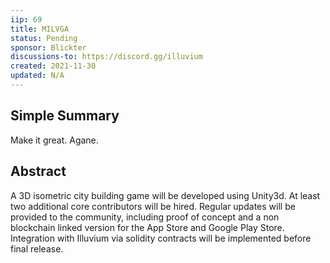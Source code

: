 ```yaml
---
iip: 69
title: MILVGA
status: Pending
sponsor: Blickter
discussions-to: https://discord.gg/illuvium
created: 2021-11-30
updated: N/A
---
```


## Simple Summary
Make it great. Agane.

## Abstract
A 3D isometric city building game will be developed using Unity3d. At least two additional core contributors will be hired. Regular updates will be
provided to the community, including proof of concept and a non blockchain linked version for the App Store and Google Play Store. Integration
with Illuvium via solidity contracts will be implemented before final release.
